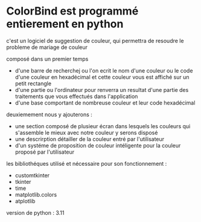 # ColorBind est programmé entierement en python
c'est un logiciel de suggestion de couleur, qui permettra de resoudre le probleme de mariage de couleur


composé dans un premier temps 
-  d'une barre de recherchej ou l'on ecrit le nom d'une couleur ou le code d'une couleur en hexadécimal et cette couleur 
vous est affiché sur un petit rectangle 
-  d'une partie ou l'ordinateur pour renverra un resultat d'une partie des traitements que vous effectués dans l'application
- d'une base comportant de nombreuse couleur et leur code hexadécimal

deuxiemement nous y ajouterons :
- une section composé de plusieur écran dans lesquels les couleurs qui s'assemble le mieux avec notre couleur y serons disposé
- une descrirption détailler de la couleur entré par l'utilisateur
- d'un systéme de proposition de couleur intéligente pour la couleur proposé par l'utilisateur

les bibliothéques utilisé et nécessaire pour son fonctionnement :

-   customtkinter
-   tkinter 
-   time
-   matplotlib.colors 
-  atplotlib

version de python : 3.11

